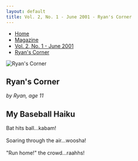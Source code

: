 ```yaml
---
layout: default
title: Vol. 2, No. 1 - June 2001 - Ryan's Corner
---
```

<nav class="breadcrumb" aria-label="breadcrumbs">
  <ul>
    <li><a href="{{ site.url }}{{ site.baseurl }}">Home</a></li>
    <li><a href="../magazine-home.html">Magazine</a></li>
    <li><a href="bi_vol_2_no_1_home.html">Vol. 2, No. 1 - June 2001</a></li>
    <li class="is-active"><a href="#" aria-current="page">Ryan's Corner</a></li>
  </ul>
</nav>

<section class="storycontent">
  <img src="{{ site.url }}{{ site.baseurl }}/assets/images/ryanlogo_xsm.gif" alt="Ryan's Corner" title="Ryan's Corner" />

  <h1>Ryan's Corner</h1>
  <p><em>by Ryan, age 11</em></p>

  <h2>My Baseball Haiku</h2>

  <p>
  Bat hits ball...kabam!<br />
  <br />
  Soaring through the air...woosha!<br />
  <br />
  "Run home!" the crowd...raahhs!
  </p>

</section>
